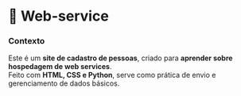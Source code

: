 # 📝 Web-service

### Contexto
Este é um **site de cadastro de pessoas**, criado para **aprender sobre hospedagem de web services**.  
Feito com **HTML, CSS e Python**, serve como prática de envio e gerenciamento de dados básicos.
